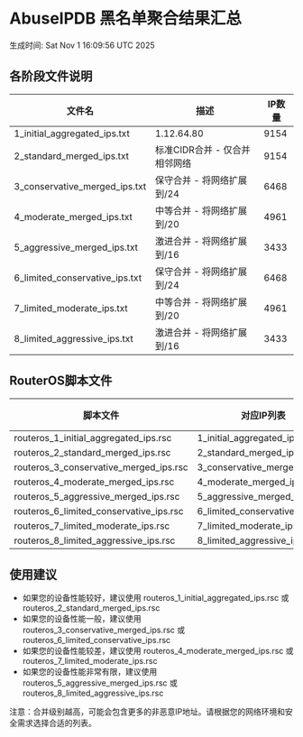 # AbuseIPDB 黑名单聚合结果汇总
生成时间: Sat Nov  1 16:09:56 UTC 2025

## 各阶段文件说明

| 文件名 | 描述 | IP数量 |
|--------|------|--------|
| 1_initial_aggregated_ips.txt | 1.12.64.80 | 9154 |
| 2_standard_merged_ips.txt | 标准CIDR合并 - 仅合并相邻网络 | 9154 |
| 3_conservative_merged_ips.txt | 保守合并 - 将网络扩展到/24 | 6468 |
| 4_moderate_merged_ips.txt | 中等合并 - 将网络扩展到/20 | 4961 |
| 5_aggressive_merged_ips.txt | 激进合并 - 将网络扩展到/16 | 3433 |
| 6_limited_conservative_ips.txt | 保守合并 - 将网络扩展到/24 | 6468 |
| 7_limited_moderate_ips.txt | 中等合并 - 将网络扩展到/20 | 4961 |
| 8_limited_aggressive_ips.txt | 激进合并 - 将网络扩展到/16 | 3433 |

## RouterOS脚本文件

| 脚本文件 | 对应IP列表 | IP数量 |
|----------|------------|--------|
| routeros_1_initial_aggregated_ips.rsc | 1_initial_aggregated_ips.txt | 9154 |
| routeros_2_standard_merged_ips.rsc | 2_standard_merged_ips.txt | 9154 |
| routeros_3_conservative_merged_ips.rsc | 3_conservative_merged_ips.txt | 6468 |
| routeros_4_moderate_merged_ips.rsc | 4_moderate_merged_ips.txt | 4961 |
| routeros_5_aggressive_merged_ips.rsc | 5_aggressive_merged_ips.txt | 3433 |
| routeros_6_limited_conservative_ips.rsc | 6_limited_conservative_ips.txt | 6468 |
| routeros_7_limited_moderate_ips.rsc | 7_limited_moderate_ips.txt | 4961 |
| routeros_8_limited_aggressive_ips.rsc | 8_limited_aggressive_ips.txt | 3433 |

## 使用建议

- 如果您的设备性能较好，建议使用 routeros_1_initial_aggregated_ips.rsc 或 routeros_2_standard_merged_ips.rsc
- 如果您的设备性能一般，建议使用 routeros_3_conservative_merged_ips.rsc 或 routeros_6_limited_conservative_ips.rsc
- 如果您的设备性能较差，建议使用 routeros_4_moderate_merged_ips.rsc 或 routeros_7_limited_moderate_ips.rsc
- 如果您的设备性能非常有限，建议使用 routeros_5_aggressive_merged_ips.rsc 或 routeros_8_limited_aggressive_ips.rsc

注意：合并级别越高，可能会包含更多的非恶意IP地址。请根据您的网络环境和安全需求选择合适的列表。
